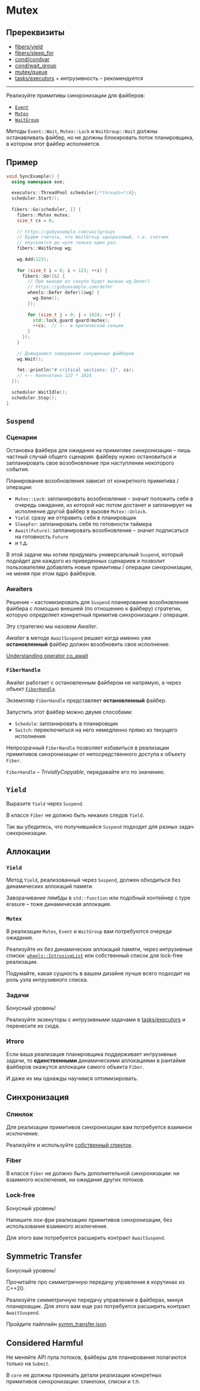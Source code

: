 # Mutex

## Пререквизиты

- [fibers/yield](/tasks/fibers/coroutine)
- [fibers/sleep_for](/tasks/fibers/sleep_for)
- [cond/condvar](/tasks/cond/condvar)
- [cond/wait_group](/tasks/cond/wait_group)
- [mutex/queue](/tasks/mutex/queue)
- [tasks/executors](/tasks/tasks/executors) + интрузивность – рекомендуется

---

Реализуйте примитивы синхронизации для файберов:
- [`Event`](exe/fibers/sync/event.hpp)
- [`Mutex`](exe/fibers/sync/mutex.hpp)
- [`WaitGroup`](exe/fibers/sync/wait_group.hpp)

Методы `Event::Wait`, `Mutex::Lock` и `WaitGroup::Wait` должны останавливать файбер, но не должны блокировать поток планировщика, в котором этот файбер исполняется.

## Пример

```cpp
void SyncExample() {
  using namespace exe;
  
  executors::ThreadPool scheduler{/*threads=*/4};
  scheduler.Start();
  
  fibers::Go(scheduler, [] {
    fibers::Mutex mutex;
    size_t cs = 0;
    
    // https://gobyexample.com/waitgroups
    // Будем считать, что WaitGroup одноразовый, т.е. счетчик
    // опускается до нуля только один раз.
    fibers::WaitGroup wg;
    
    wg.Add(123);
    
    for (size_t i = 0; i < 123; ++i) {
      fibers::Go([&] {
        // При выходе из скоупа будет вызван wg.Done()
        // https://gobyexample.com/defer
        wheels::Defer defer([&wg] {
          wg.Done();
        });
        
        for (size_t j = 0; j < 1024; ++j) {
          std::lock_guard guard(mutex);
          ++cs;  // <-- в критической секции
        }
      });
    }
    
    // Дожидаемся завершения запущенных файберов
    wg.Wait();
    
    fmt::println("# critical sections: {}", cs);
    // <-- Напечатано 123 * 1024
  });
  
  scheduler.WaitIdle();
  scheduler.Stop();
}
```

## `Suspend`

### Сценарии

Остановка файбера для ожидания на примитиве синхронизации – лишь частный случай общего сценария: файберу нужно остановиться и запланировать свое возобновление при наступлении некоторого события.

Планирование возобновления зависит от конкретного примитива / операции:

- `Mutex::Lock`: запланировать возобновление – значит положить себя в очередь ожидания, из которой нас потом достанет и запланирует на исполнение другой файбер в вызове `Mutex::Unlock`.
- `Yield`: сразу же отправить себя в планировщик
- `SleepFor`: запланировать себя по готовности таймера  
- `Await(Future)`: запланировать возобновление – значит подписаться на готовность `Future`
- и т.д.

В этой задаче мы хотим придумать универсальный `Suspend`, который подойдет для каждого из приведенных сценариев и позволит пользователям добавлять новые примитивы / операции синхронизации, не меняя при этом ядро файберов.

### Awaiters

Решение – кастомизировать для `Suspend` планирование возобновления файбера с помощью внешней (по отношению к файберу) стратегии, которую определяет конкретный примитив синхронизации / операция.

Эту стратегию мы назовем _Awaiter_.

_Awaiter_ в методе `AwaitSuspend` решает когда именно уже **остановленный** файбер должен возобновить свое исполнение.

[Understanding operator co_await](https://lewissbaker.github.io/2017/11/17/understanding-operator-co-await)

### `FiberHandle`

Awaiter работает с остановленным файбером не напрямую, а через объект [`FiberHandle`](exe/fibers/core/handle.hpp).

Экземпляр `FiberHandle` представляет **остановленный** файбер.

Запустить этот файбер можно двумя способами:
- `Schedule`: запланировать в планировщик
- `Switch`: переключиться на него немедленно прямо из текущего исполнения

Непрозрачный `FiberHandle` позволяет избавиться в реализации примитивов синхронизации от непосредственного доступа к объекту `Fiber`.

`FiberHandle` – _TriviallyCopyable_, передавайте его по значению.

## `Yield`

Выразите `Yield` через `Suspend`. 

В классе `Fiber` не должно быть никаких следов `Yield`.

Так вы убедитесь, что получившийся `Suspend` подходит для разных задач синхронизации.

## Аллокации

### `Yield`

Метод `Yield`, реализованный через `Suspend`, должен обходиться без динамических аллокаций памяти.

Заворачивание лямбды в `std::function` или подобный контейнер с type erasure – тоже динамическая аллокация.

### `Mutex`

В реализации `Mutex`, `Event` и `WaitGroup` вам потребуются очереди ожидания.

Реализуйте их без динамических аллокаций памяти, через интрузивные списки: [`wheels::IntrusiveList`](https://gitlab.com/Lipovsky/wheels/-/tree/master/wheels/intrusive/list.hpp) или собственный список для lock-free реализации.

Подумайте, какая сущность в вашем дизайне лучше всего подходит на роль узла интрузивного списка.

### Задачи

Бонусный уровень!

Реализуйте экзекуторы с интрузивными задачами в [tasks/executors](/tasks/tasks/executors) и перенесите их сюда.

### Итого

Если ваша реализация планировщика поддерживает интрузивные задачи, то **единственными** динамическими аллокациями в рантайме файберов окажутся аллокации самого объекта `Fiber`.

И даже их мы однажды научимся оптимизировать.

## Синхронизация

### Спинлок

Для реализации примитивов синхронизации вам потребуется взаимное исключение.

Реализуйте и используйте [собственный спинлок](exe/threads/spinlock.hpp).

### Fiber

В классе `Fiber` не должно быть дополнительной синхронизации: ни взаимного исключения, ни ожидания других потоков.

### Lock-free

Бонусный уровень!

Напишите лок-фри реализацию примитивов синхронизации, без использования взаимного исключения.

Для этого вам потребуется расширить контракт `AwaitSuspend`.

## Symmetric Transfer

Бонусный уровень!

Прочитайте про симметричную передачу управления в корутинах из C++20.

Реализуйте симметричную передачу управления в файберах, минуя планировщик. Для этого вам еще раз потребуется расширить контракт `AwaitSuspend`.

Пройдите пайплайн [symm_transfer.json](pipelines/symm_transfer.json).

## Considered Harmful

Не меняйте API пула потоков, файберы для планирования полагаются только на `Submit`.

В `core` не должны проникать детали реализации конкретных примитивов синхронизации: спинлоки, списки и т.п.
